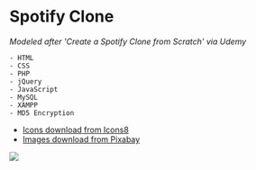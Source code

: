 # Spotify Clone

_Modeled after 'Create a Spotify Clone from Scratch' via Udemy_

```
- HTML
- CSS
- PHP
- jQuery
- JavaScript
- MySQL
- XAMPP
- MD5 Encryption
```

- [Icons download from Icons8](https://icons8.com/material-icons)
- [Images download from Pixabay](pixabay.com/)

![](https://i.imgur.com/8thZHmj.jpg)
